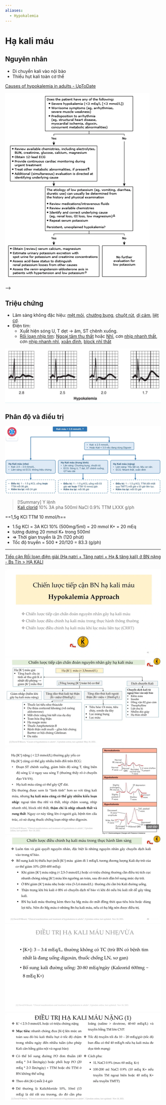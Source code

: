 ```yaml
---
aliases:
  - Hypokalemia
---
```

# Hạ kali máu  
## Nguyên nhân  
- Di chuyển kali vào nội bào  
- Thiếu hụt kali toàn cơ thể  
  
[Causes of hypokalemia in adults - UpToDate](Causes%20of%20hypokalemia%20in%20adults%20-%20UpToDate.md)  
  
![hạ kali máu-20241219212307816.webp](../200%20FILES/201%20Image/h%E1%BA%A1%20kali%20m%C3%A1u-20241219212307816.webp)  
  
-->   
  
## Triệu chứng  
- Lâm sàng không đặc hiệu: [mệt mỏi](m%E1%BB%87t%20m%E1%BB%8Fi.md), [chướng bụng](ch%C6%B0%E1%BB%9Bng%20b%E1%BB%A5ng.md), [chuột rút](chu%E1%BB%99t%20r%C3%BAt.md), [dị cảm](d%E1%BB%8B%20c%E1%BA%A3m.md), [liệt cơ](li%E1%BB%87t%20c%C6%A1.md).  
- Điện tim:  
	- Xuất hiện sóng U, T dẹt → âm, ST chênh xuống.  
	- [Rối loạn nhịp tim](R%E1%BB%91i%20lo%E1%BA%A1n%20nh%E1%BB%8Bp%20tim.md): [Ngoại tâm thu thất](Ngo%E1%BA%A1i%20t%C3%A2m%20thu%20th%E1%BA%A5t.md) hoặc [Nhĩ](Ngo%E1%BA%A1i%20t%C3%A2m%20thu%20nh%C4%A9.md), cơn [nhịp nhanh thất](nh%E1%BB%8Bp%20nhanh%20th%E1%BA%A5t.md), cơn [nhịp nhanh nhĩ](nh%E1%BB%8Bp%20nhanh%20nh%C4%A9.md), [xoắn đỉnh](xo%E1%BA%AFn%20%C4%91%E1%BB%89nh.md), [block nhĩ thất](block%20nh%C4%A9%20th%E1%BA%A5t.md)  
  
![../200 FILES/201 Image/image/hạ kali máu-1713427194494.webp](../200%20FILES/201%20Image/image/h%E1%BA%A1%20kali%20m%C3%A1u-1713427194494.webp)  
## Phân độ và điều trị  
![../200 FILES/201 Image/image/hạ kali máu-1713427250724.webp](../200%20FILES/201%20Image/image/h%E1%BA%A1%20kali%20m%C3%A1u-1713427250724.webp)  
  
  
> [!Summary] Y lệnh  
> [Kali clorid](./Kali%20clorid.md) 10% 3A pha 500ml NaCl 0.9% TTM LXXX g/ph  
  
==1,5g KCl TTM 10 mmol/h==  
- 1.5g KCl = 3A KCl 10% (500mg/5ml) = 20 mmol K+ = 20 mEq  
- tương đương 20 mmol K+ trong 500ml  
- => Thời gian truyền là 2h (120 phút)  
- Tốc độ truyền = $500*20/120$ = 83.3 (g/ph)  
  
---  
[Tiếp cận Rối loạn điện giải (Hạ natri + Tăng natri + Hạ & tăng kali) ở BN nặng - Bs Tín > HẠ KALI](../Ti%E1%BA%BFp%20c%E1%BA%ADn%20R%E1%BB%91i%20lo%E1%BA%A1n%20%C4%91i%E1%BB%87n%20gi%E1%BA%A3i%20(H%E1%BA%A1%20natri%20+%20T%C4%83ng%20natri%20+%20H%E1%BA%A1%20&%20t%C4%83ng%20kali)%20%E1%BB%9F%20BN%20n%E1%BA%B7ng%20-%20Bs%20T%C3%ADn.md#HẠ%20KALI)  
  
![Tiếp cận Rối loạn điện giải (Hạ natri + Tăng natri + Hạ & tăng kali) ở BN nặng - Bs Tín-20240902203854084.webp](../200%20FILES/201%20Image/Ti%E1%BA%BFp%20c%E1%BA%ADn%20R%E1%BB%91i%20lo%E1%BA%A1n%20%C4%91i%E1%BB%87n%20gi%E1%BA%A3i%20(H%E1%BA%A1%20natri%20+%20T%C4%83ng%20natri%20+%20H%E1%BA%A1%20&%20t%C4%83ng%20kali)%20%E1%BB%9F%20BN%20n%E1%BA%B7ng%20-%20Bs%20T%C3%ADn-20240902203854084.webp)  
![Tiếp cận Rối loạn điện giải (Hạ natri + Tăng natri + Hạ & tăng kali) ở BN nặng - Bs Tín-20240902203902978.webp](../200%20FILES/201%20Image/Ti%E1%BA%BFp%20c%E1%BA%ADn%20R%E1%BB%91i%20lo%E1%BA%A1n%20%C4%91i%E1%BB%87n%20gi%E1%BA%A3i%20(H%E1%BA%A1%20natri%20+%20T%C4%83ng%20natri%20+%20H%E1%BA%A1%20&%20t%C4%83ng%20kali)%20%E1%BB%9F%20BN%20n%E1%BA%B7ng%20-%20Bs%20T%C3%ADn-20240902203902978.webp)  
![Tiếp cận Rối loạn điện giải (Hạ natri + Tăng natri + Hạ & tăng kali) ở BN nặng - Bs Tín-20240902203930131.webp](../200%20FILES/201%20Image/Ti%E1%BA%BFp%20c%E1%BA%ADn%20R%E1%BB%91i%20lo%E1%BA%A1n%20%C4%91i%E1%BB%87n%20gi%E1%BA%A3i%20(H%E1%BA%A1%20natri%20+%20T%C4%83ng%20natri%20+%20H%E1%BA%A1%20&%20t%C4%83ng%20kali)%20%E1%BB%9F%20BN%20n%E1%BA%B7ng%20-%20Bs%20T%C3%ADn-20240902203930131.webp)  
![Tiếp cận Rối loạn điện giải (Hạ natri + Tăng natri + Hạ & tăng kali) ở BN nặng - Bs Tín-20240902203948645.webp](../200%20FILES/201%20Image/Ti%E1%BA%BFp%20c%E1%BA%ADn%20R%E1%BB%91i%20lo%E1%BA%A1n%20%C4%91i%E1%BB%87n%20gi%E1%BA%A3i%20(H%E1%BA%A1%20natri%20+%20T%C4%83ng%20natri%20+%20H%E1%BA%A1%20&%20t%C4%83ng%20kali)%20%E1%BB%9F%20BN%20n%E1%BA%B7ng%20-%20Bs%20T%C3%ADn-20240902203948645.webp)  
![Tiếp cận Rối loạn điện giải (Hạ natri + Tăng natri + Hạ & tăng kali) ở BN nặng - Bs Tín-20240902204241299.webp](../200%20FILES/201%20Image/Ti%E1%BA%BFp%20c%E1%BA%ADn%20R%E1%BB%91i%20lo%E1%BA%A1n%20%C4%91i%E1%BB%87n%20gi%E1%BA%A3i%20(H%E1%BA%A1%20natri%20+%20T%C4%83ng%20natri%20+%20H%E1%BA%A1%20&%20t%C4%83ng%20kali)%20%E1%BB%9F%20BN%20n%E1%BA%B7ng%20-%20Bs%20T%C3%ADn-20240902204241299.webp)  
![Tiếp cận Rối loạn điện giải (Hạ natri + Tăng natri + Hạ & tăng kali) ở BN nặng - Bs Tín-20240902204120200.webp](../200%20FILES/201%20Image/Ti%E1%BA%BFp%20c%E1%BA%ADn%20R%E1%BB%91i%20lo%E1%BA%A1n%20%C4%91i%E1%BB%87n%20gi%E1%BA%A3i%20(H%E1%BA%A1%20natri%20+%20T%C4%83ng%20natri%20+%20H%E1%BA%A1%20&%20t%C4%83ng%20kali)%20%E1%BB%9F%20BN%20n%E1%BA%B7ng%20-%20Bs%20T%C3%ADn-20240902204120200.webp)  
